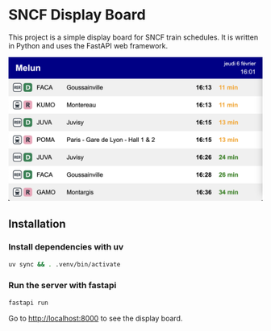 # SNCF Display Board

This project is a simple display board for SNCF train schedules. It is written in Python and uses the FastAPI web framework.

![](./images/app.png)

## Installation

### Install dependencies with uv

```bash
uv sync && . .venv/bin/activate
```

### Run the server with fastapi

```bash
fastapi run
```

Go to [http://localhost:8000](http://localhost:8000) to see the display board.
